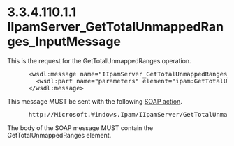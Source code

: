 <html dir="LTR" xmlns:mshelp="http://msdn.microsoft.com/mshelp" xmlns:ddue="http://ddue.schemas.microsoft.com/authoring/2003/5" xmlns:xlink="http://www.w3.org/1999/xlink" xmlns:tool="http://www.microsoft.com/tooltip">
 <body>
 <div id="header">
 <h1 class="heading">3.3.4.110.1.1 IIpamServer_GetTotalUnmappedRanges_InputMessage</h1>
 </div>
 <div id="mainSection">
 <div id="mainBody">
 <div id="allHistory" class="saveHistory"></div>
 <div id="sectionSection0" class="section" name="collapseableSection">
 

<p>This is the request for the GetTotalUnmappedRanges
operation.</p>

<dl>
<dd>
<div><pre> &lt;wsdl:message name=&quot;IIpamServer_GetTotalUnmappedRanges_InputMessage&quot;&gt;
   &lt;wsdl:part name=&quot;parameters&quot; element=&quot;ipam:GetTotalUnmappedRanges&quot; /&gt;
 &lt;/wsdl:message&gt;
</pre></div>
</dd></dl>

<p>This message MUST be sent with the following <a href="21b4a631-8f28-420f-822f-c5f879d5046e.md#gt_c1358651-96c1-4ce0-8e1f-b0b7a94145e3">SOAP action</a>.</p>

<dl>
<dd>
<div><pre> http://Microsoft.Windows.Ipam/IIpamServer/GetTotalUnmappedRanges
</pre></div>
</dd></dl>

<p>The body of the SOAP message MUST contain the
GetTotalUnmappedRanges element.</p>


 </div>
 </div>
 </div>
 </body>
</html>